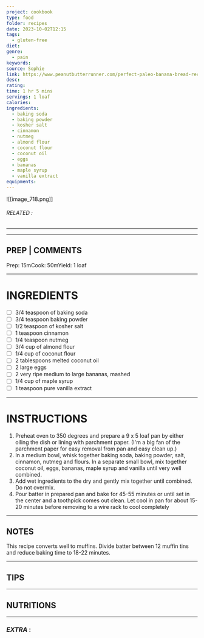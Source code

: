 ```yaml
---
project: cookbook
type: food
folder: recipes
date: 2023-10-02T12:15
tags:
  - gluten-free
diet: 
genre:
  - pain
keywords: 
source: Sophie
link: https://www.peanutbutterrunner.com/perfect-paleo-banana-bread-recipe/
desc: 
rating: 
time: 1 hr 5 mins
servings: 1 loaf
calories: 
ingredients:
  - baking soda
  - baking powder
  - kosher salt
  - cinnamon
  - nutmeg
  - almond flour
  - coconut flour
  - coconut oil
  - eggs
  - bananas
  - maple syrup
  - vanilla extract
equipments:
---
```


![[image_718.png]]
###### *RELATED* : 
---


---
## PREP | COMMENTS

Prep: 15mCook: 50mYield: 1 loaf

---
# INGREDIENTS

- [ ] 3/4 teaspoon of baking soda
- [ ] 3/4 teaspoon baking powder
- [ ] 1/2 teaspoon of kosher salt
- [ ] 1 teaspoon cinnamon
- [ ] 1/4 teaspoon nutmeg
- [ ] 3/4 cup of almond flour
- [ ] 1/4 cup of coconut flour
- [ ] 2 tablespoons melted coconut oil
- [ ] 2 large eggs
- [ ] 2 very ripe medium to large bananas, mashed
- [ ] 1/4 cup of maple syrup
- [ ] 1 teaspoon pure vanilla extract

---
# INSTRUCTIONS

1. Preheat oven to 350 degrees and prepare a 9 x 5 loaf pan by either oiling the dish or lining with parchment paper. (I'm a big fan of the parchment paper for easy removal from pan and easy clean up.)
2. In a medium bowl, whisk together baking soda, baking powder, salt, cinnamon, nutmeg and flours. In a separate small bowl, mix together coconut oil, eggs, bananas, maple syrup and vanilla until very well combined.
3. Add wet ingredients to the dry and gently mix together until combined. Do not overmix.
4. Pour batter in prepared pan and bake for 45-55 minutes or until set in the center and a toothpick comes out clean. Let cool in pan for about 15-20 minutes before removing to a wire rack to cool completely

---
## NOTES

This recipe converts well to muffins. Divide batter between 12 muffin tins and reduce baking time to 18-22 minutes.

---
## TIPS



---
## NUTRITIONS



---
### *EXTRA* :



